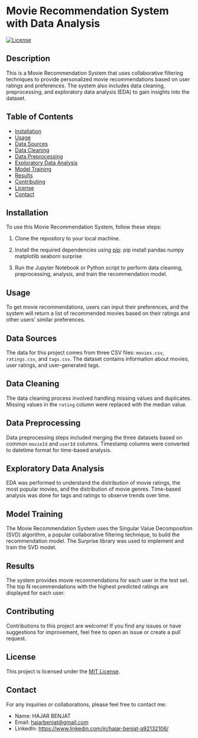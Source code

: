 # Movie Recommendation System with Data Analysis

[![License](https://img.shields.io/badge/license-MIT-blue.svg)](https://opensource.org/licenses/MIT)

## Description

This is a Movie Recommendation System that uses collaborative filtering techniques to provide personalized movie recommendations based on user ratings and preferences. The system also includes data cleaning, preprocessing, and exploratory data analysis (EDA) to gain insights into the dataset.

## Table of Contents

- [Installation](#installation)
- [Usage](#usage)
- [Data Sources](#data-sources)
- [Data Cleaning](#data-cleaning)
- [Data Preprocessing](#data-preprocessing)
- [Exploratory Data Analysis](#exploratory-data-analysis)
- [Model Training](#model-training)
- [Results](#results)
- [Contributing](#contributing)
- [License](#license)
- [Contact](#contact)

## Installation

To use this Movie Recommendation System, follow these steps:

1. Clone the repository to your local machine.
2. Install the required dependencies using [pip](https://pip.pypa.io/en/stable/): 
pip install pandas numpy matplotlib seaborn surprise

3. Run the Jupyter Notebook or Python script to perform data cleaning, preprocessing, analysis, and train the recommendation model.

## Usage

To get movie recommendations, users can input their preferences, and the system will return a list of recommended movies based on their ratings and other users' similar preferences.

## Data Sources

The data for this project comes from three CSV files: `movies.csv`, `ratings.csv`, and `tags.csv`. The dataset contains information about movies, user ratings, and user-generated tags.

## Data Cleaning

The data cleaning process involved handling missing values and duplicates. Missing values in the `rating` column were replaced with the median value.

## Data Preprocessing

Data preprocessing steps included merging the three datasets based on common `movieId` and `userId` columns. Timestamp columns were converted to datetime format for time-based analysis.

## Exploratory Data Analysis

EDA was performed to understand the distribution of movie ratings, the most popular movies, and the distribution of movie genres. Time-based analysis was done for tags and ratings to observe trends over time.

## Model Training

The Movie Recommendation System uses the Singular Value Decomposition (SVD) algorithm, a popular collaborative filtering technique, to build the recommendation model. The Surprise library was used to implement and train the SVD model.

## Results

The system provides movie recommendations for each user in the test set. The top N recommendations with the highest predicted ratings are displayed for each user.

## Contributing

Contributions to this project are welcome! If you find any issues or have suggestions for improvement, feel free to open an issue or create a pull request.

## License

This project is licensed under the [MIT License](https://opensource.org/licenses/MIT).

## Contact

For any inquiries or collaborations, please feel free to contact me:

- Name: HAJAR BENJAT
- Email: hajarbenjat@gmail.com
- LinkedIn: https://www.linkedin.com/in/hajar-benjat-a92132106/



